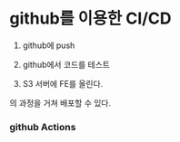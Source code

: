 # github를 이용한 CI/CD

1. github에 push

2. github에서 코드를 테스트

3. S3 서버에 FE를 올린다.

의 과정을 거쳐 배포할 수 있다.

### github Actions
